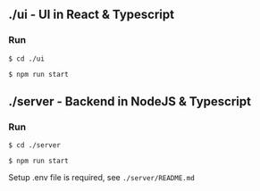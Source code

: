 ## **./ui** - UI in React & Typescript

### Run
`$ cd ./ui`

`$ npm run start`

## **./server** - Backend in NodeJS & Typescript

### Run
`$ cd ./server`

`$ npm run start`

Setup .env file is required, see `./server/README.md`
